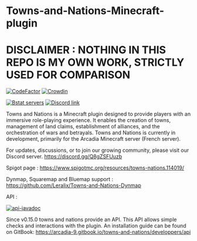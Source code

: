 # Towns-and-Nations-Minecraft-plugin


# DISCLAIMER : NOTHING IN THIS REPO IS MY OWN WORK, STRICTLY USED FOR COMPARISON
[![CodeFactor](https://www.codefactor.io/repository/github/leralix/towns-and-nations/badge/main)](https://www.codefactor.io/repository/github/leralix/towns-and-nations/overview/main) 
[![Crowdin](https://badges.crowdin.net/town-and-nation/localized.svg)](https://crowdin.com/project/town-and-nation)

[![Bstat servers](https://img.shields.io/bstats/servers/20527)](https://bstats.org/plugin/bukkit/TownsAndNations/20527)
[![Discord link](https://img.shields.io/discord/1144006816548798615?logo=discord&logoColor=ffffff&labelColor=6A7EC2&color=7389D8)](https://discord.gg/Q8gZSFUuzb)



Towns and Nations is a Minecraft plugin designed to provide players with an immersive role-playing experience. It enables the creation of towns, management of land claims, establishment of alliances, and the orchestration of wars and betrayals. Towns and Nations is currently in development, primarily for the Arcadia Minecraft server (French server).

For updates, discussions, or to join our growing community, please visit our Discord server.
https://discord.gg/Q8gZSFUuzb

Spigot page : https://www.spigotmc.org/resources/towns-nations.114019/

Dynmap, Squaremap and Bluemap support : https://github.com/Leralix/Towns-and-Nations-Dynmap

API :

[![api-javadoc](https://javadoc.io/badge2/io.github.leralix/tan-api/javadoc.svg)](https://javadoc.io/doc/io.github.leralix/tan-api)

Since v0.15.0 towns and nations provide an API. This API allows simple checks and interactions with the plugin. 
An installation guide can be found on GitBook: https://arcadia-9.gitbook.io/towns-and-nations/developpers/api



